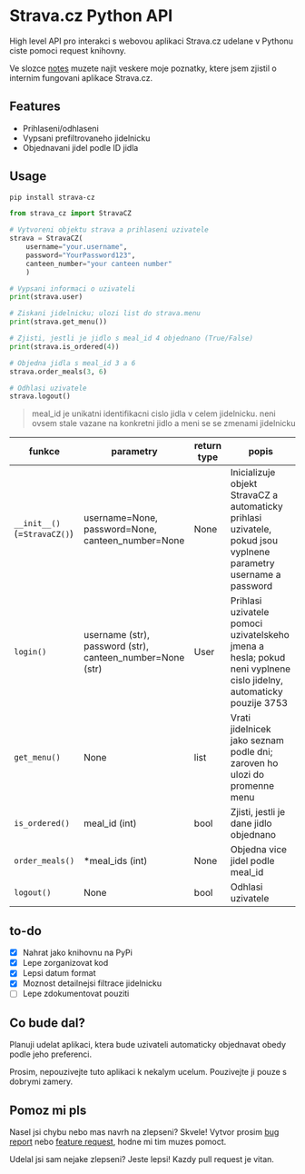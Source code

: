 # Strava.cz Python API

High level API pro interakci s webovou aplikaci Strava.cz udelane v Pythonu ciste pomoci request knihovny.

Ve slozce [notes](https://github.com/jsem-nerad/strava-cz-python/tree/main/notes) muzete najit veskere moje poznatky, ktere jsem zjistil o internim fungovani aplikace Strava.cz.

## Features
- Prihlaseni/odhlaseni
- Vypsani prefiltrovaneho jidelnicku 
- Objednavani jidel podle ID jidla


## Usage

```bash
pip install strava-cz
```



```python
from strava_cz import StravaCZ

# Vytvoreni objektu strava a prihlaseni uzivatele
strava = StravaCZ(
    username="your.username", 
    password="YourPassword123", 
    canteen_number="your canteen number"
    )

# Vypsani informaci o uzivateli
print(strava.user)

# Ziskani jidelnicku; ulozi list do strava.menu
print(strava.get_menu())

# Zjisti, jestli je jidlo s meal_id 4 objednano (True/False)
print(strava.is_ordered(4))

# Objedna jidla s meal_id 3 a 6
strava.order_meals(3, 6)

# Odhlasi uzivatele
strava.logout()
```

> meal_id je unikatni identifikacni cislo jidla v celem jidelnicku. neni ovsem stale vazane na konkretni jidlo a meni se se zmenami jidelnicku


| funkce              | parametry                                                 | return type | popis                                                                                                              |
|---------------------|-----------------------------------------------------------|-------------|--------------------------------------------------------------------------------------------------------------------|
| `__init__()` (=`StravaCZ()`)        | username=None, password=None, canteen_number=None         | None        | Inicializuje objekt StravaCZ a automaticky prihlasi uzivatele, pokud jsou vyplnene parametry username a password   |
| `login()`           | username (str), password (str), canteen_number=None (str) | User        | Prihlasi uzivatele pomoci uzivatelskeho jmena a hesla; pokud neni vyplnene cislo jidelny, automaticky pouzije 3753 |
| `get_menu()` | None                                                      | list        | Vrati jidelnicek jako seznam podle dni; zaroven ho ulozi do promenne menu                        |
| `is_ordered()`      | meal_id (int)                                             | bool        | Zjisti, jestli je dane jidlo objednano        |
| `order_meals()`     | *meal_ids (int)                                           | None        | Objedna vice jidel podle meal_id                                                                                   |
| `logout()`          | None                                                      | bool        | Odhlasi uzivatele                                                                                                  |


## to-do

- [x] Nahrat jako knihovnu na PyPi
- [x] Lepe zorganizovat kod
- [x] Lepsi datum format
- [x] Moznost detailnejsi filtrace jidelnicku
- [ ] Lepe zdokumentovat pouziti

## Co bude dal?

Planuji udelat aplikaci, ktera bude uzivateli automaticky objednavat obedy podle jeho preferenci.

Prosim, nepouzivejte tuto aplikaci k nekalym ucelum. Pouzivejte ji pouze s dobrymi zamery.


## Pomoz mi pls

Nasel jsi chybu nebo mas navrh na zlepseni? Skvele! Vytvor prosim [bug report](https://github.com/jsem-nerad/strava-cz-python/issues/new?labels=bug) nebo [feature request](https://github.com/jsem-nerad/strava-cz-python/issues/new?labels=enhancement), hodne mi tim muzes pomoct.

Udelal jsi sam nejake zlepseni? Jeste lepsi! Kazdy pull request je vitan.




